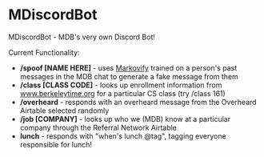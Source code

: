 # MDiscordBot
MDiscordBot - MDB's very own Discord Bot!

Current Functionality:

- **/spoof [NAME HERE]** - uses [Markovify](https://github.com/jsvine/markovify) trained on a person's past messages in the MDB chat to generate a fake message from them
- **/class [CLASS CODE]** - looks up enrollment information from www.berkeleytime.org for a particular CS class (try /class 161)
- **/overheard** - responds with an overheard message from the Overheard Airtable selected randomly
- **/job [COMPANY]** - looks up who we (MDB) know at a particular company through the Referral Network Airtable
- **lunch** - responds with "when's lunch @tag", tagging everyone responsible for lunch!
